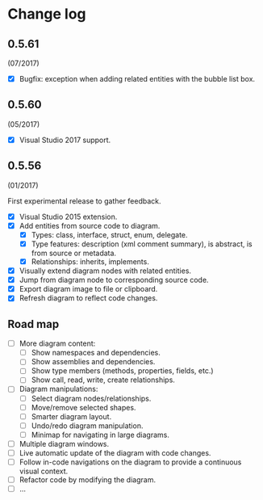 # Change log

## 0.5.61
(07/2017)

- [x] Bugfix: exception when adding related entities with the bubble list box.

## 0.5.60
(05/2017)

- [x] Visual Studio 2017 support.

## 0.5.56
(01/2017)

First experimental release to gather feedback.

- [x] Visual Studio 2015 extension.
- [x] Add entities from source code to diagram.
  - [x] Types: class, interface, struct, enum, delegate.
  - [x] Type features: description (xml comment summary), is abstract, is from source or metadata.
  - [x] Relationships: inherits, implements.
- [x] Visually extend diagram nodes with related entities.
- [x] Jump from diagram node to corresponding source code.
- [x] Export diagram image to file or clipboard.
- [x] Refresh diagram to reflect code changes.
  
## Road map

- [ ] More diagram content:
  - [ ] Show namespaces and dependencies.
  - [ ] Show assemblies and dependencies.
  - [ ] Show type members (methods, properties, fields, etc.)
  - [ ] Show call, read, write, create relationships.
- [ ] Diagram manipulations:
  - [ ] Select diagram nodes/relationships.
  - [ ] Move/remove selected shapes.
  - [ ] Smarter diagram layout.
  - [ ] Undo/redo diagram manipulation.
  - [ ] Minimap for navigating in large diagrams.
- [ ] Multiple diagram windows.
- [ ] Live automatic update of the diagram with code changes.
- [ ] Follow in-code navigations on the diagram to provide a continuous visual context.
- [ ] Refactor code by modifying the diagram.
- [ ] ...